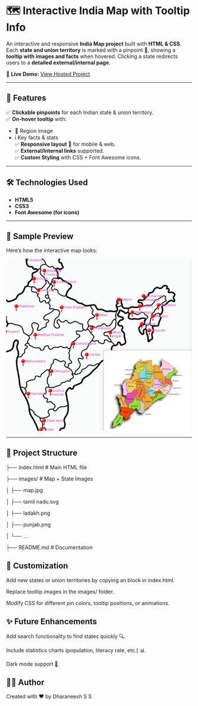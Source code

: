# 🗺️ Interactive India Map with Tooltip Info  

An interactive and responsive **India Map project** built with **HTML & CSS**.  
Each **state and union territory** is marked with a pinpoint 📍, showing a **tooltip with images and facts** when hovered. Clicking a state redirects users to a **detailed external/internal page**.  

🔗 **Live Demo:** [View Hosted Project](https://dharaneesh-s-s.github.io/India-Map/)  

---

## 🌟 Features  

✅ **Clickable pinpoints** for each Indian state & union territory.  
✅ **On-hover tooltip** with:  
   - 📸 Region image  
   - ℹ️ Key facts & stats  
✅ **Responsive layout** 📱 for mobile & web.  
✅ **External/Internal links** supported.  
✅ **Custom Styling** with CSS + Font Awesome icons.  

---

## 🛠️ Technologies Used  

- **HTML5**  
- **CSS3**  
- **Font Awesome (for icons)**  

---

## 📸 Sample Preview  

Here’s how the interactive map looks:  

![Sample Preview](images/readmeSample.png.png)  

---

## 📂 Project Structure  

├── index.html # Main HTML file

├── images/ # Map + State Images

│ ├── map.jpg

│ ├── tamil nadu.svg

│ ├── ladakh.png

│ ├── punjab.png

│ └── ...

├── README.md # Documentation


## 🎨 Customization

Add new states or union territories by copying an <a> block in index.html.

Replace tooltip images in the images/ folder.

Modify CSS for different pin colors, tooltip positions, or animations.

## ✨ Future Enhancements

Add search functionality to find states quickly 🔍.

Include statistics charts (population, literacy rate, etc.) 📊.

Dark mode support 🌙.

## 👨‍💻 Author

Created with ❤️ by Dharaneesh S S